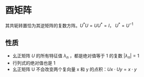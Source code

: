 # 酉矩阵
其共轭转置恰为其逆矩阵的复数方阵。$U^*U=UU^*=I$， $U^*=U^{-1}$
## 性质
* 幺正矩阵 $U$ 的所有特征值 $λ_n$ ，都是绝对值等于 1 的复数 $|\lambda_n|=1$
* 行列式的绝对值也是 1
* 幺正矩阵 U 不会改变两个复向量 x 和 y 的点积：$Ux \cdot Uy = x \cdot y$
   